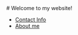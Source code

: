 <!DOCTYPE html>
<html>
<head>
    <style>
        body {
            background-image: url('./matrix2.gif');
            background-size: cover;
            background-position: center;
            background-repeat: no-repeat;
        }
    </style>
</head>
<body>
    # Welcome to my website!
    <ul>
        <li><a href="./contact">Contact Info</a></li>
        <li><a href="./aboutme">About me</a></li>
    </ul>
</body>
</html>